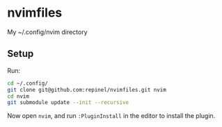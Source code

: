 # nvimfiles
My ~/.config/nvim directory

## Setup
Run:
```bash
cd ~/.config/
git clone git@github.com:repinel/nvimfiles.git nvim
cd nvim
git submodule update --init --recursive
```

Now open `nvim`, and run `:PluginInstall` in the editor to install the plugin.

